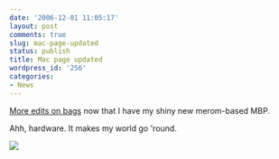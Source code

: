 ```yaml
---
date: '2006-12-01 11:05:17'
layout: post
comments: true
slug: mac-page-updated
status: publish
title: Mac page updated
wordpress_id: '256'
categories:
- News
---
```


[More edits on bags](http://www.phfactor.net/wp/2005/06/13/macintosh-programs-notes-and-recommendations/) now that I have my shiny new merom-based MBP.

Ahh, hardware. It makes my world go 'round.


![](http://www.phfactor.net/wp-pics/csp-seal.gif)


